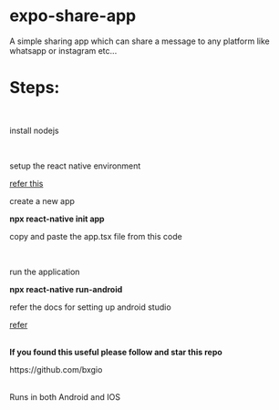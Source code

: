# expo-share-app
A simple sharing app which can share a message to any platform like whatsapp or instagram etc...<br>
<h1>Steps:</h1><br>
<p>install nodejs</p><br>
<p>setup the react native environment</p><a href="https://reactnative.dev/docs/getting-started">refer this</a><br>
<p>create a new app</p><b>npx react-native init app</b><br>
<p>copy and paste the app.tsx file from this code</p><br>
<p>run the application</p><b>npx react-native run-android</b><br>
<p>refer the docs for setting up android studio</p><a href="https://reactnative.dev/docs/getting-started">refer</a>
<br><br><p></p><b>If you found this useful please follow and star this repo</b></p><a>https://github.com/bxgio</a><br>
<br><p>Runs in both Android and IOS<p><br> 



